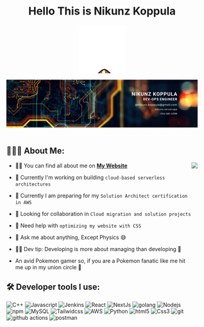 <h1 align="center">Hello This is Nikunz Koppula</h1>

<p align="center">
  <img src="hello-wave.gif" alt="animated" />
</p>

<div align="center">
  <img src ="./IT Consultant Business Linkedin Banner.png" />

</div>

  <br/>

## 👨🏻‍💻 About Me:

<img src="./thoughtworks-gif_dribbble.gif" height="290px" align="right" />

- 🙋‍♂️ You can find all about me on **[My Website](https://nikunz.vercel.app/)**

- 🔭 Currently I'm working on building `cloud-based serverless architectures`

- 🌱 Currently I am preparing for my `Solution Architect certification in AWS`

- 👯 Looking for collaboration in `Cloud migration and solution projects`

- 🤔 Need help with `optimizing my website with CSS`

- 💬 Ask me about anything, Except Physics :sweat_smile:

- 👨‍💻 Dev tip: Developing is more about managing than developing :tada:

- An avid Pokemon gamer so, if you are a Pokemon fanatic like me hit me up in my union circle 🐁

## 🛠️ Developer tools I use:

<p>
<img alt="C++" src="https://img.shields.io/badge/C%2B%2B-00599C?style=for-the-badge&logo=c%2B%2B&logoColor=white" height="25px"/>
<img alt="Javascript" src="https://img.shields.io/badge/JavaScript-323330?style=for-the-badge&logo=javascript&logoColor=F7DF1E"  height="25px"/>
<img alt="Jenkins" src="https://img.shields.io/badge/Jenkins-D24939?style=for-the-badge&logo=jenkins&logoColor=white" height="25px"/>
<img alt="React" src="https://img.shields.io/badge/React-20232A?style=for-the-badge&logo=react&logoColor=61DAFB" height="25px"/>
<img alt="NextJs" src="https://img.shields.io/badge/Next-black?style=for-the-badge&logo=next.js&logoColor=white" height="25px"/>
<img alt="golang" src="https://img.shields.io/badge/-Go-00ADD8?style=flat-square&logo=mongodb&logoColor=white"  height="25px"/>
<img alt="Nodejs" src="https://img.shields.io/badge/-Nodejs-43853d?style=flat-square&logo=Node.js&logoColor=white"  height="25px"/>
<img alt="npm" src="https://img.shields.io/badge/NPM-%23000000.svg?style=for-the-badge&logo=npm&logoColor=white" height="25px"/>
 <img alt="MySQL" src="https://img.shields.io/badge/MySQL-4479A1?style=for-the-badge&logo=MySQL&logoColor=%2361DAFB" height="25px"/>
<img alt="Tailwidcss" src="https://img.shields.io/badge/Tailwind_CSS-38B2AC?style=for-the-badge&logo=tailwind-css&logoColor=white" height="25px"/>
<img alt="AWS" src="https://img.shields.io/badge/AWS-232F3E?style=for-the-badge&logo=bootstrap&logoColor=orange" height="25px"/>
<img alt="Python" src="https://img.shields.io/badge/Python-14354C?style=for-the-badge&logo=python&logoColor=white" height="25px"/>
<img alt="html5" src="https://img.shields.io/badge/HTML5-E34F26?style=for-the-badge&logo=html5&logoColor=white" height="25px"/>
<img alt="Css3" src="https://img.shields.io/badge/CSS3-1572B6?style=for-the-badge&logo=css3&logoColor=white" height="25px"/>
<img alt="git" src="https://img.shields.io/badge/-Git-F05032?style=flat-square&logo=git&logoColor=white" height="25px"/>
<img alt="github actions" src="https://img.shields.io/badge/-Github_Actions-2088FF?style=flat-square&logo=github-actions&logoColor=white" height="25px"/>
<img alt="postman" src="https://img.shields.io/badge/-Postman-00C7B7?style=flat-square&logo=postman&logoColor=white" height="25px"/>
 </p>
